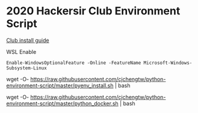 # 2020 Hackersir Club Environment Script

[Club install guide](https://hackmd.io/@a97j7l_EQ_qtgzwLxvnxig/B181vJveL/https%3A%2F%2Fhackmd.io%2F%40cjchengtw%2FrkroXZmYH%23%2F)

 WSL Enable
```
Enable-WindowsOptionalFeature -Online -FeatureName Microsoft-Windows-Subsystem-Linux
```

wget -O- https://raw.githubusercontent.com/cjchengtw/python-environment-script/master/pyenv_install.sh | bash

wget -O- https://raw.githubusercontent.com/cjchengtw/python-environment-script/master/python_docker.sh | bash
